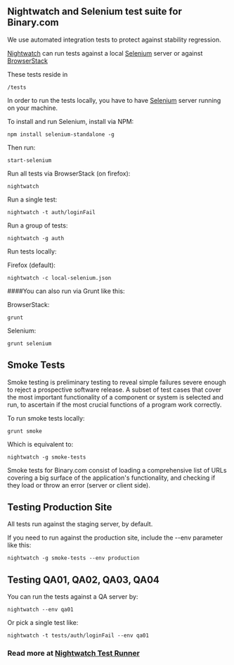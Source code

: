 ## Nightwatch and Selenium test suite for Binary.com

We use automated integration tests to protect against stability regression.

[Nightwatch](http://nightwatchjs.org/) can run tests against a local [Selenium](http://www.seleniumhq.org/) server or against [BrowserStack](http://www.browserstack.com/start)

These tests reside in

    /tests

In order to run the tests locally, you have to have [Selenium](http://www.seleniumhq.org/) server running on your machine.

To install and run Selenium, install via NPM:

    npm install selenium-standalone -g

Then run:

    start-selenium


Run all tests via BrowserStack (on firefox):

    nightwatch

Run a single test:

    nightwatch -t auth/loginFail

Run a group of tests:

    nightwatch -g auth

Run tests locally:

Firefox (default):

    nightwatch -c local-selenium.json


####You can also run via Grunt like this:

BrowserStack:

    grunt

Selenium:

    grunt selenium


## Smoke Tests

Smoke testing is preliminary testing to reveal simple failures severe enough to reject a prospective software release. A subset of test cases that cover the most important functionality of a component or system is selected and run, to ascertain if the most crucial functions of a program work correctly.

To run smoke tests locally:

    grunt smoke

Which is equivalent to:

    nightwatch -g smoke-tests

Smoke tests for Binary.com consist of loading a comprehensive list of URLs covering a big surface of the application's functionality, and checking if they load or throw an error (server or client side).

## Testing Production Site

All tests run against the staging server, by default.

If you need to run against the production site, include the --env parameter like this:

    nightwatch -g smoke-tests --env production

## Testing QA01, QA02, QA03, QA04

You can run the tests against a QA server by:

    nightwatch --env qa01

Or pick a single test like:

    nightwatch -t tests/auth/loginFail --env qa01


### Read more at [Nightwatch Test Runner](http://nightwatchjs.org/guide#test-runner)
